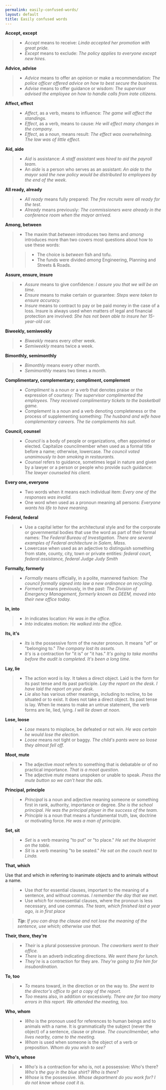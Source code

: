 ```yaml
---
permalink: easily-confused-words/
layout: default
title: Easily confused words
---
```


**Accept, except**

> *	_Accept_ means to receive: *Linda accepted her promotion with great pride.*
> *	_Except_ means to exclude: *The policy applies to everyone except new hires.*


**Advice, advise**

> *	_Advice_ means to offer an opinion or make a recommendation: *The police officer offered advice on how to best secure the business.*
> *	_Advise_ means to offer guidance or wisdom:  *The supervisor advised the employee on how to handle calls from irate citizens.*


**Affect, effect**

> *	_Affect_, as a verb, means to influence:  *The game will affect the standings.*
> *	_Effect_, as a verb, means to cause:  *He will effect many changes in the company.*
> *	_Effect_, as a noun, means result:  *The effect was overwhelming.  The law was of little effect.*


**Aid, aide**

> *	_Aid_ is assistance:  *A staff assistant was hired to aid the payroll team.*
> *	An _aide_ is a person who serves as an assistant:  *An aide to the mayor said the new policy would be distributed to employees by the end of the week.*


**All ready, already**

> *	_All ready_ means fully prepared: *The fire recruits were all ready for the test.*
> *	_Already_ means previously: *The commissioners were already in the conference room when the mayor arrived.*


**Among, between**

> * The maxim that _between_ introduces two items and _among_ introduces more than two covers most questions about how to use these words:
>> * The choice is _between_ fish and tofu.
>> * The funds were divided _among_ Engineering, Planning and Streets & Roads.

**Assure, ensure, insure**

> *	_Assure_ means to give confidence:  *I assure you that we will be on time.*
> *	_Ensure_ means to make certain or guarantee:  *Steps were taken to ensure accuracy.*
> *	_Insure_ means to contract to pay or be paid money in the case of a loss. Insure is always used when matters of legal and financial protection are involved:  *She has not been able to insure her 15-year-old car.*


**Biweekly, semiweekly**

> * _Biweekly_ means every other week.
> * _Semiweekly_ means twice a week.

**Bimonthly, semimonthly**

> *	_Bimonthly_ means every other month.
> *	_Semimonthly_ means two times a month.


**Complimentary, complementary; compliment, complement**

> *	_Compliment_ is a noun or a verb that denotes praise or the expression of courtesy:  *The supervisor complimented the employees.  They received complimentary tickets to the basketball game.*
> *	_Complement_ is a noun and a verb denoting completeness or the process of supplementing something:  *The husband and wife have complementary careers.  The tie complements his suit.*


**Council, counsel**

> *	_Council_ is a body of people or organizations, often appointed or elected. Capitalize councilmember when used as a formal title before a name; otherwise, lowercase. *The council voted unanimously to ban smoking in restaurants.*
> *	_Counsel_ refers to guidance, sometimes legal in nature and given by a lawyer or a person or people who provide such guidance: *The lawyer counseled his client.*


**Every one, everyone**

> *	Two words when it means each individual item:  *Every one of the responses was invalid.*
> *	One word when used as a pronoun meaning all persons:  *Everyone wants his life to have meaning.*


**Federal, federal**

> *	Use a capital letter for the architectural style and for the corporate or governmental bodies that use the word as part of their formal names:  *The Federal Bureau of Investigation. There are several examples of Federal architecture in Salem, Mass.*
> *	Lowercase when used as an adjective to distinguish something from state, county, city, town or private entities:  *federal court, federal assistance, federal Judge Judy Smith*


**Formally, formerly**

> *	_Formally_ means officially, in a polite, mannered fashion: *The council formally signed into law a new ordinance on recycling.*
> *	_Formerly_ means previously, in the past: *The Division of Emergency Management, formerly known as DEEM, moved into their new office today.*


**In, into**

> *	_In_ indicates location:  *He was in the office.*
> *	_Into_ indicates motion:  *He walked into the office.*


**Its, it's**

> *	_Its_ is the possessive form of the neuter pronoun.  It means "of" or "belonging to."  *The company lost its assets.*
> *	_It's_ is a contraction for "it is" or "it has."  *It's going to take months before the audit is completed.  It's been a long time.*


**Lay, lie**

> *	The action word is _lay_. It takes a direct object. Laid is the form for its past tense and its past participle. *Lay the report on the desk.  I have laid the report on your desk.*  
> *	_Lie_ also has various other meanings, including to recline, to be situated or to exist. It does not take a direct object. Its past tense is lay. When lie means to make an untrue statement, the verb forms are lie, lied, lying.  *I will lie down at noon.*


**Lose, loose**

> *	_Lose_ means to misplace, be defeated or not win.  *He was certain he would lose the election.*
> *	_Loose_ means not tight or baggy.  *The child's pants were so loose they almost fell off.*


**Moot, mute**

> *	The adjective _moot_ refers to something that is debatable or of no practical importance.  *That is a moot question.* 
> *	The adjective _mute_ means unspoken or unable to speak.  *Press the mute button so we can't hear the ads.*


**Principal, principle**

> *	_Principal_ is a noun and adjective meaning someone or something first in rank, authority, importance or degree.  *She is the school principal.  He was the principal player in the success of the team.*
> *	_Principle_ is a noun that means a fundamental truth, law, doctrine or motivating force.  *He was a man of principle.*  


**Set, sit**

> *	_Set_ is a verb meaning "to put" or "to place." *He set the blueprint on the table.*
> *	_Sit_ is a verb meaning "to be seated." *He sat on the couch next to Linda.*


**That, which**

Use that and which in referring to inanimate objects and to animals without a name.

> *	Use _that_ for essential clauses, important to the meaning of a sentence, and without commas.  *I remember the day that we met.*
> *	Use _which_ for nonessential clauses, where the pronoun is less necessary, and use commas.  *The team, which finished last a year ago, is in first place*

> **_Tip_:** *If you can drop the clause and not lose the meaning of the sentence, use which; otherwise use that.*


**Their, there, they're**

> *	_Their_ is a plural possessive pronoun.  *The coworkers went to their office.*
> *	_There_ is an adverb indicating directions.  *We went there for lunch.*
> *	_They're_ is a contraction for they are.  *They're going to fire him for insubordination.*


**To, too**

> *	_To_ means toward, in the direction or on the way to.  *She went to the director's office to get a copy of the report.*
> *	_Too_ means also, in addition or excessively. *There are far too many errors in this report. We attended the meeting, too.*


**Who, whom**

> *	_Who_ is the pronoun used for references to human beings and to animals with a name. It is grammatically the subject (never the object) of a sentence, clause or phrase. *The councilmember, who lives nearby, came to the meeting.*  
> *	_Whom_ is used when someone is the object of a verb or preposition. *Whom do you wish to see?*


**Who's, whose**

> *	_Who's_ is a contraction for who is, not a possessive: Who's there? *Who's the guy in the blue shirt?  Who is there?*
> *	_Whose_ is the possessive.  *Whose department do you work for?  I do not know whose coat it is.*
